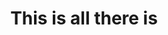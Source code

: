 ---
pid: rs372
title: This is all there is
location_transcription: throughout city
coordinates: "[-75.172591620624, 39.949695645574]"
zipcode: '19103'
gen_neighborhood: Center City
neighborhood: Rittenhouse Square,Avenue of The Arts,Logan Square,Fitler Square
outside_phl: 
age: '72'
age_range: 70+
instagram: 
image_file_name: rs_372.jpg
proposal_transcription: Multicultural individual color for each banner) banners all
  over the city
topic: Inclusivity
topic_summary: '0'
type: 2D
keywords_other: banner, multicultural
credit: Ellen Mazer
image_labels: 
twitter: 
facebook: 
permalink: "/monuments/rs372/"
layout: item-page
---